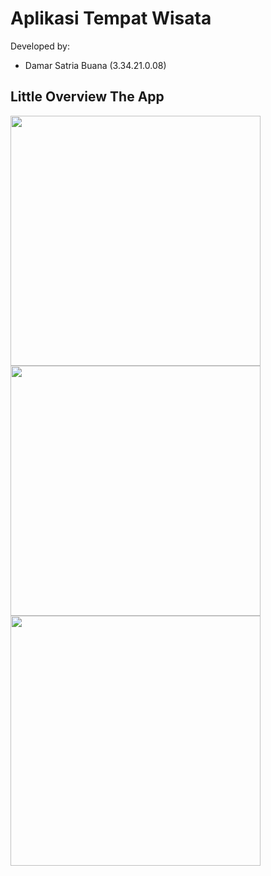 # Aplikasi Tempat Wisata

Developed by:

- Damar Satria Buana (3.34.21.0.08)

## Little Overview The App

<img src="https://user-images.githubusercontent.com/92832439/199500513-b2510749-a03f-4fcf-9cf4-525e014c2ecf.png" width="400">
<img src="https://user-images.githubusercontent.com/92832439/199500528-248441ab-210d-4f4a-911f-8922f29881ae.png" width="400">
<img src="https://user-images.githubusercontent.com/92832439/199500533-0851dde8-e9ae-46c5-ae8c-e0541f6aba8a.png" width="400">
